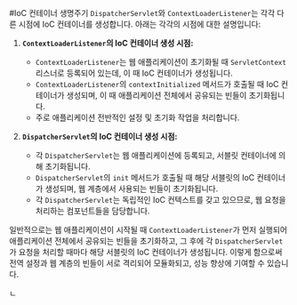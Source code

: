#IoC 컨테이너 생명주기
`DispatcherServlet`와 `ContextLoaderListener`는 각각 다른 시점에 IoC 컨테이너를 생성합니다. 아래는 각각의 시점에 대한 설명입니다:

1. **`ContextLoaderListener`의 IoC 컨테이너 생성 시점:**
   - `ContextLoaderListener`는 웹 애플리케이션이 초기화될 때 `ServletContext` 리스너로 등록되어 있는데, 이 때 IoC 컨테이너가 생성됩니다.
   - `ContextLoaderListener`의 `contextInitialized` 메서드가 호출될 때 IoC 컨테이너가 생성되며, 이 때 애플리케이션 전체에서 공유되는 빈들이 초기화됩니다.
   - 주로 애플리케이션 전반적인 설정 및 초기화 작업을 처리합니다.

2. **`DispatcherServlet`의 IoC 컨테이너 생성 시점:**
   - 각 `DispatcherServlet`는 웹 애플리케이션에 등록되고, 서블릿 컨테이너에 의해 초기화됩니다.
   - `DispatcherServlet`의 `init` 메서드가 호출될 때 해당 서블릿의 IoC 컨테이너가 생성되며, 웹 계층에서 사용되는 빈들이 초기화됩니다.
   - 각 `DispatcherServlet`는 독립적인 IoC 컨텍스트를 갖고 있으므로, 웹 요청을 처리하는 컴포넌트들을 담당합니다.

일반적으로는 웹 애플리케이션이 시작될 때 `ContextLoaderListener`가 먼저 실행되어 애플리케이션 전체에서 공유되는 빈들을 초기화하고, 그 후에 각 `DispatcherServlet`가 요청을 처리할 때마다 해당 서블릿의 IoC 컨테이너가 생성됩니다. 이렇게 함으로써 전역 설정과 웹 계층의 빈들이 서로 격리되어 모듈화되고, 성능 향상에 기여할 수 있습니다.


ㄴ